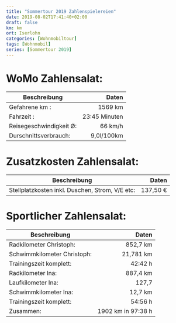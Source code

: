 ```yaml
---
title: "Sommertour 2019 Zahlenspielereien"
date: 2019-08-02T17:41:40+02:00
draft: false
km: km
ort: Iserlohn
categories: [Wohnmobiltour]
tags: [Wohnmobil]
series: [Sommertour 2019]
---
```


# WoMo Zahlensalat:
Beschreibung                     | Daten
---------------------------------|--------------:
Gefahrene km :                   | 1569 km
Fahrzeit :                       | 23:45 Minuten
Reisegeschwindigkeit Ø:          | 66 km/h
Durschnittsverbrauch:            | 9,0l/100km

# Zusatzkosten Zahlensalat:
Beschreibung                                    | Daten
------------------------------------------------|-----------------:
Stellplatzkosten inkl. Duschen, Strom, V/E etc: | 137,50 €

# Sportlicher Zahlensalat:
Beschreibung                | Daten
----------------------------|--------------------:
Radkilometer Christoph:     | 852,7 km
Schwimmkilometer Christoph: | 21,781 km
Trainingszeit komplett:     | 42:42 h
Radkilometer Ina:           | 887,4 km
Laufkilometer Ina:          | 127,7
Schwimmkilometer Ina:       | 12,7 km 
Trainingszeit komplett:     | 54:56 h
Zusammen:                   | 1902 km in 97:38 h    


